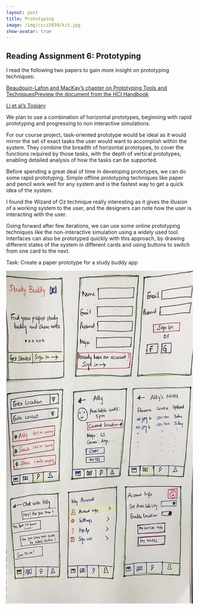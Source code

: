```yaml
---
layout: post
title: Prototyping
image: /img/csci5839/kit.jpg
show-avatar: true
---
```

## Reading Assignment 6: Prototyping

I read the following two papers to gain more insight on prototyping techniques:

[Beaudouin-Lafon and MacKay’s chapter on Prototyping Tools and TechniquesPreview the document from the HCI Handbook](https://canvas.colorado.edu/courses/56035/files/8228649/download?wrap=1)

[Li et al’s Topiary](https://kilthub.cmu.edu/articles/Topiary_A_Tool_for_Prototyping_Location-Enhanced_Applications/6470561/files/11899118.pdf)



We plan to use a combination of horizontal prototypes, beginning with rapid prototyping and progressing to non interactive simulations. 

For our course project, task-oriented prototype would be ideal as it would mirror the set of exact tasks the user would want to accomplish within the system. They combine the breadth of horizontal prototypes, to cover the functions required by those tasks, with the depth of vertical prototypes, enabling detailed analysis of how the tasks can be supported.

Before spending a great deal of time in developing prototypes, we can do some rapid prototyping. Simple offline prototyping techniques like paper and pencil work well for any system and is the fastest way to get a quick idea of the system. 

I found the Wizard of Oz technique really interesting as it gives the illusion of a working system to the user, and the designers can note how the user is interacting with the user.

Going forward after few iterations, we can use some online prototyping techniques like the non-interactive simulation using a widely used tool. Interfaces can also be prototyped quickly with this approach, by drawing different states of the system in different cards and using buttons to switch from one card to the next.


Task: Create a paper prototype for a study buddy app

<img src="../img/csci5839/studybuddy.jpg" align="center" height="900" width="700">
